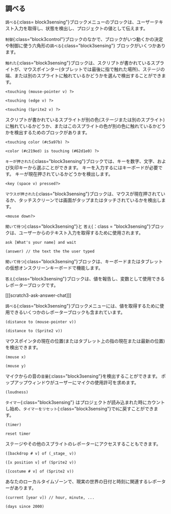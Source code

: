 ## 調べる

`調べる`{:class= block3sensing"}ブロックメニューのブロックは、ユーザーテキスト入力を取得し、状態を検出し、プロジェクトの値として伝えます。

`制御`{:class="block3control"}ブロックのなかで、ブロックがいつ動くかの決定や制御に使う六角形の`調べる`{:class="block3sensing"} ブロックがいくつかあります。

`触れた`{:class="block3sensing"}ブロックは、スクリプトが書かれているスプライトが、マウスポインター(タブレットでは最後に指で触れた場所)、ステージの端、または別のスプライトに触れているかどうかを選んで検出することができます。

```blocks3
<touching (mouse-pointer v) ?>

<touching (edge v) ?>

<touching (Sprite2 v) ?>
```

スクリプトが書かれているスプライトが別の色(ステージまたは別のスプライト) に触れているかどうか、またはこのスプライトの色が別の色に触れているかどうかを検出するためのブロックがあります。

```blocks3
<touching color (#c5a97b) ?>

<color (#c219ed) is touching (#62d1e0) ?>
```

`キーが押された`{:class="block3sensing"}ブロックでは、キーを数字、文字、および矢印キーから選ぶことができます。 キーを入力するにはキーボードが必要です。 キーが現在押されているかどうかを検出します。

```blocks3
<key (space v) pressed?>
```

`マウスが押された`{:class="block3sensing"}ブロックは、マウスが現在押されているか、タッチスクリーンでは画面がタップまたはタッチされているかを検出します。

```blocks3
<mouse down?>
```

`聞いて待つ`{:class="block3sensing"}と `答え`{：class = "block3sensing"}ブロックは、ユーザーからのテキスト入力を取得するために使用されます。

```blocks3
ask [What's your name] and wait

(answer) // the text the the user typed 
```

`聞いて待つ`{:class="block3sensing"}ブロックは、キーボードまたはタブレットの仮想オンスクリーンキーボードで機能します。

`答え`{:class="block3sensing"}ブロックは、値を報告し、変数として使用できるレポーターブロックです。

[[[scratch3-ask-answer-chat]]]

`調べる`{:class="block3sensing"}ブロックメニューには、値を取得するために使用できるいくつかのレポーターブロックも含まれています。

```blocks3
(distance to (mouse-pointer v))

(distance to (Sprite2 v))
```

マウスポインタの現在の位置(またはタブレット上の指の現在または最新の位置) を検出できます。

```blocks3
(mouse x)

(mouse y)
```

マイクからの音の`音量`{:class="block3sensing"}を検出することができます。 ポップアップウィンドウがユーザーにマイクの使用許可を求めます。

```blocks3
(loudness)
```

`タイマー`{:class="block3sensing"} はプロジェクトが読み込まれた時にカウントし始め、`タイマーをリセット`{:class="block3sensing"}で`0`に戻すことができます。

```blocks3
(timer)

reset timer
```

ステージやその他のスプライトのレポーターにアクセスすることもできます。

```blocks3
([backdrop # v] of (_stage_ v))

([x position v] of (Sprite2 v))

([costume # v] of (Sprite2 v))
```

あなたのローカルタイムゾーンで、現実の世界の日付と時刻に関連するレポーターがあります。

```blocks3
(current [year v]) // hour, minute, ...

(days since 2000)
```

